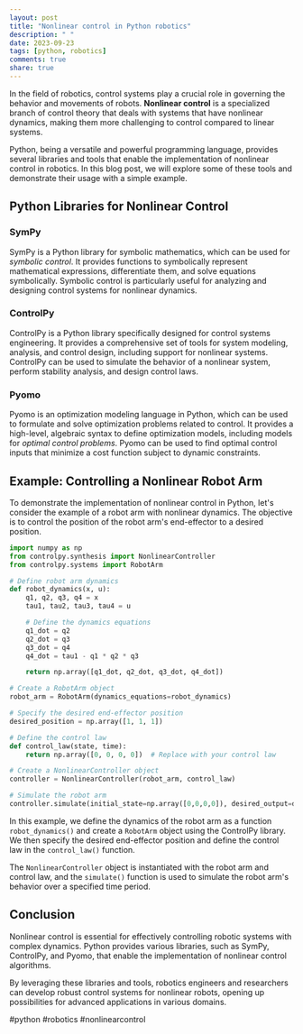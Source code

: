 ```yaml
---
layout: post
title: "Nonlinear control in Python robotics"
description: " "
date: 2023-09-23
tags: [python, robotics]
comments: true
share: true
---
```


In the field of robotics, control systems play a crucial role in governing the behavior and movements of robots. **Nonlinear control** is a specialized branch of control theory that deals with systems that have nonlinear dynamics, making them more challenging to control compared to linear systems.

Python, being a versatile and powerful programming language, provides several libraries and tools that enable the implementation of nonlinear control in robotics. In this blog post, we will explore some of these tools and demonstrate their usage with a simple example.

## Python Libraries for Nonlinear Control

### SymPy
SymPy is a Python library for symbolic mathematics, which can be used for *symbolic control*. It provides functions to symbolically represent mathematical expressions, differentiate them, and solve equations symbolically. Symbolic control is particularly useful for analyzing and designing control systems for nonlinear dynamics.

### ControlPy
ControlPy is a Python library specifically designed for control systems engineering. It provides a comprehensive set of tools for system modeling, analysis, and control design, including support for nonlinear systems. ControlPy can be used to simulate the behavior of a nonlinear system, perform stability analysis, and design control laws.

### Pyomo
Pyomo is an optimization modeling language in Python, which can be used to formulate and solve optimization problems related to control. It provides a high-level, algebraic syntax to define optimization models, including models for *optimal control problems*. Pyomo can be used to find optimal control inputs that minimize a cost function subject to dynamic constraints.

## Example: Controlling a Nonlinear Robot Arm

To demonstrate the implementation of nonlinear control in Python, let's consider the example of a robot arm with nonlinear dynamics. The objective is to control the position of the robot arm's end-effector to a desired position.

```python
import numpy as np
from controlpy.synthesis import NonlinearController
from controlpy.systems import RobotArm

# Define robot arm dynamics
def robot_dynamics(x, u):
    q1, q2, q3, q4 = x
    tau1, tau2, tau3, tau4 = u

    # Define the dynamics equations
    q1_dot = q2
    q2_dot = q3
    q3_dot = q4
    q4_dot = tau1 - q1 * q2 * q3

    return np.array([q1_dot, q2_dot, q3_dot, q4_dot])

# Create a RobotArm object
robot_arm = RobotArm(dynamics_equations=robot_dynamics)

# Specify the desired end-effector position
desired_position = np.array([1, 1, 1])

# Define the control law
def control_law(state, time):
    return np.array([0, 0, 0, 0])  # Replace with your control law

# Create a NonlinearController object
controller = NonlinearController(robot_arm, control_law)

# Simulate the robot arm
controller.simulate(initial_state=np.array([0,0,0,0]), desired_output=desired_position, final_time=10, time_step=0.01)
```

In this example, we define the dynamics of the robot arm as a function `robot_dynamics()` and create a `RobotArm` object using the ControlPy library. We then specify the desired end-effector position and define the control law in the `control_law()` function.

The `NonlinearController` object is instantiated with the robot arm and control law, and the `simulate()` function is used to simulate the robot arm's behavior over a specified time period.

## Conclusion

Nonlinear control is essential for effectively controlling robotic systems with complex dynamics. Python provides various libraries, such as SymPy, ControlPy, and Pyomo, that enable the implementation of nonlinear control algorithms.

By leveraging these libraries and tools, robotics engineers and researchers can develop robust control systems for nonlinear robots, opening up possibilities for advanced applications in various domains.

#python #robotics #nonlinearcontrol
